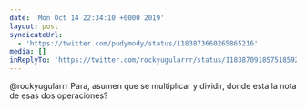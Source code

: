 ```yaml
---
date: 'Mon Oct 14 22:34:10 +0000 2019'
layout: post
syndicateUrl:
  - 'https://twitter.com/pudymody/status/1183873660265865216'
media: []
inReplyTo: 'https://twitter.com/rockyugularrr/status/1183870918575185920'
---
```

@rockyugularrr Para, asumen que se multiplicar y dividir, donde esta la nota de esas dos operaciones?